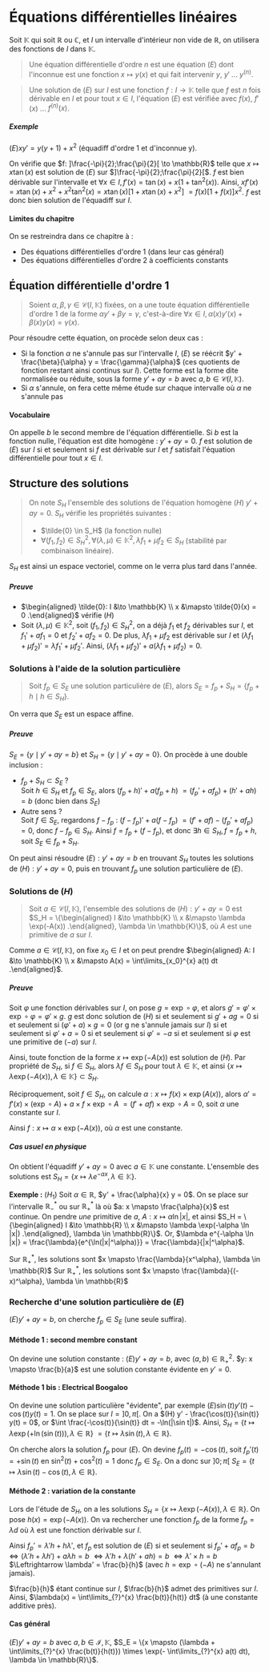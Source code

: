 # Équations différentielles linéaires
Soit $\mathbb{K}$ qui soit $\mathbb{R}$ ou $\mathbb{C}$, et
$I$ un intervalle d'intérieur non vide de $\mathbb{R}$, on utilisera des
fonctions de $I$ dans $\mathbb{K}$.

> Une équation différentielle d'ordre $n$ est une équation $(E)$ dont
> l'inconnue est une fonction $x \mapsto y(x)$ et qui fait intervenir
> $y$, $y'$ ... $y^{(n)}$.

> Une solution de $(E)$ sur $I$ est une fonction $f: I \to \mathbb{K}$ telle que
> $f$ est $n$ fois dérivable en $I$ et pour tout $x \in I$, l'équation $(E)$
> est vérifiée avec $f(x)$, $f'(x)$ ... $f^{(n)}(x)$.

##### Exemple
$(E) xy' = y(y + 1) + x^2$ (équadiff d'ordre 1 et d'inconnue y).

On vérifie que $f: ]\frac{-\pi}{2};\frac{\pi}{2}[ \to \mathbb{R}$ telle que
$x \mapsto x \tan(x)$ est solution de $(E)$ sur $]\frac{-\pi}{2};\frac{\pi}{2}[$.
$f$ est bien dérivable sur l'intervalle et $\forall x \in I, f'(x) = \tan(x) + x(1 + \tan^2(x))$.
Ainsi, $x f'(x) = x \tan(x) + x^2 + x^2 \tan^2(x) = x \tan(x) [1 + x \tan(x) + x^2]$
$= f(x) [1 + f(x)] x^2$. $f$ est donc bien solution de l'équadiff sur $I$.

#### Limites du chapitre
On se restreindra dans ce chapitre à :
- Des équations différentielles d'ordre 1 (dans leur cas général)
- Des équations différentielles d'ordre 2 à coefficients constants

## Équation différentielle d'ordre 1
> Soient $\alpha, \beta, \gamma \in \mathcal{C}(I, \mathbb{K})$ fixées, on a une
> toute équation différentielle d'ordre 1 de la forme $\alpha y' + \beta y = \gamma$,
> c'est-à-dire $\forall x \in I, \alpha(x) y'(x) + \beta(x) y(x) = \gamma(x)$.

Pour résoudre cette équation, on procède selon deux cas :
- Si la fonction $\alpha$ ne s'annule pas sur l'intervalle $I$,
  $(E)$ se réécrit $y' + \frac{\beta}{\alpha} y = \frac{\gamma}{\alpha}$
  (ces quotients de fonction restant ainsi continus sur $I$).
  Cette forme est la forme dite normalisée ou réduite, sous la forme
  $y' + ay = b$ avec $a,b \in \mathcal{C}(I,\mathbb{K})$.
- Si $\alpha$ s'annule, on fera cette même étude sur chaque intervalle où $\alpha$ ne s'annule pas

#### Vocabulaire
On appelle $b$ le second membre de l'équation différentielle. Si $b$ est la
fonction nulle, l'équation est dite homogène : $y' + ay = 0$.
$f$ est solution de $(E)$ sur $I$ si et seulement si $f$ est dérivable sur $I$
et $f$ satisfait l'équation différentielle pour tout $x \in I$.

## Structure des solutions
> On note $S_H$ l'ensemble des solutions de l'équation homogène $(H)$
> $y' + ay = 0$.
> $S_H$ vérifie les propriétés suivantes :
> - $\tilde{0} \in S_H$ (la fonction nulle)
> - $\forall (f_1,f_2) \in S_H^2, \forall (\lambda,\mu) \in \mathbb{K}^2, \lambda f_1 + \mu f_2 \in S_H$
>   (stabilité par combinaison linéaire).

$S_H$ est ainsi un espace vectoriel, comme on le verra plus tard dans l'année.

##### Preuve
- $\begin{aligned} \tilde{0}: I &\to \mathbb{K} \\ x &\mapsto \tilde{0}(x) = 0 .\end{aligned}$ vérifie $(H)$
- Soit $(\lambda,\mu) \in \mathbb{K}^2$, soit $(f_1, f_2) \in S_H^2$, on a déjà
  $f_1$ et $f_2$ dérivables sur $I$, et $f_1' + af_1 = 0$ et $f_2' + af_2 = 0$.
  De plus, $\lambda f_1 + \mu f_2$ est dérivable sur $I$ et
  $(\lambda f_1 + \mu f_2)' = \lambda f_1' + \mu f_2'$.
  Ainsi, $(\lambda f_1 + \mu f_2)' + a (\lambda f_1 + \mu f_2) = 0$.

### Solutions à l'aide de la solution particulière
> Soit $f_p \in S_E$ une solution particulière de $(E)$, alors
> $S_E = f_p + S_H = \{f_p + h \mid h \in S_H\}$.

On verra que $S_E$ est un espace affine.

##### Preuve
$S_E = \{y \mid y' + ay = b\}$ et $S_H = \{y \mid y' + ay = 0\}$.
On procède à une double inclusion :
- $f_p + S_H \subset S_E$ ?\
  Soit $h \in S_H$ et $f_p \in S_E$, alors $(f_p + h)' + a(f_p + h)$
  $= (f_p' + a f_p) + (h' + ah) = b$ (donc bien dans $S_E$)
- Autre sens ?\
  Soit $f \in S_E$, regardons $f - f_p$ : $(f - f_p)' + a(f-f_p)$
  $= (f' + af) - (f_p' + a f_p) = 0$, donc $f - f_p \in S_H$.
  Ainsi $f = f_p + (f - f_p)$, et donc
  $\exists h \in S_H, f = f_p + h$, soit $S_E \in f_p + S_H$.

On peut ainsi résoudre $(E): y' + ay = b$ en trouvant $S_H$ toutes les solutions
de $(H): y' + ay = 0$, puis en trouvant $f_p$ une solution particulière de
$(E)$.

### Solutions de $(H)$
> Soit $a \in \mathcal{C}(I,\mathbb{K})$, l'ensemble des solutions de $(H) : y' + ay = 0$
> est $S_H = \{\begin{aligned} I &\to \mathbb{K} \\ x &\mapsto \lambda \exp(-A(x)) .\end{aligned}, \lambda \in \mathbb{K}\}$,
> où $A$ est une primitive de $a$ sur $I$.

Comme $a \in \mathcal{C}(I,\mathbb{K})$, on fixe $x_0 \in I$ et on peut prendre
$\begin{aligned} A: I &\to \mathbb{K} \\ x &\mapsto A(x) = \int\limits_{x_0}^{x} a(t) dt .\end{aligned}$.

##### Preuve
Soit $\varphi$ une fonction dérivables sur $I$, on pose $g = \exp \circ \varphi$,
et alors $g' = \varphi' \times \exp \circ \varphi = \varphi' \times g$.
$g$ est donc solution de $(H)$ si et seulement si $g' + ag = 0$
si et seulement si $(\varphi' + a) \times g = 0$ (or g ne s'annule jamais sur $I$)
si et seulement si $\varphi' + a = 0$ si et seulement si $\varphi' = -a$
si et seulement si $\varphi$ est une primitive de $(-a)$ sur $I$.

Ainsi, toute fonction de la forme $x \mapsto \exp(-A(x))$ est solution de $(H)$.
Par propriété de $S_H$, si $f \in S_H$, alors $\lambda f \in S_H$ pour tout
$\lambda \in \mathbb{K}$, et ainsi
$\{x \mapsto \lambda \exp(-A(x)), \lambda \in \mathbb{K}\} \subset S_H$.

Réciproquement, soit $f \in S_H$, on calcule $\alpha : x \mapsto f(x) \times \exp(A(x))$,
alors $\alpha' = f'(x) \times (\exp \circ A) + a \times f \times \exp \circ A$
$= (f' + af) \times \exp \circ A = 0$, soit $\alpha$ une constante sur $I$.

Ainsi $f: x \mapsto \alpha \times \exp(-A(x))$, où $\alpha$ est une constante.

##### Cas usuel en physique
On obtient l'équadiff $y' + ay = 0$ avec $a \in \mathbb{K}$ une constante.
L'ensemble des solutions est $S_H = \{x \mapsto \lambda e^{-ax}, \lambda \in \mathbb{K}\}$.

__Exemple :__ $(H_1)$ Soit $\alpha \in \mathbb{R}$, $y' + \frac{\alpha}{x} y = 0$.
On se place sur l'intervalle $\mathbb{R}^{\ast}_{-}$ ou sur $\mathbb{R}^{\ast}_{+}$
là où $a: x \mapsto \frac{\alpha}{x}$ est continue.
On pendre *une* primitive de $a$,
$A: x \mapsto \alpha \ln |x|$, et ainsi
$S_H = \{\begin{aligned} I &\to \mathbb{R} \\ x &\mapsto \lambda \exp(-\alpha \ln |x|) .\end{aligned}, \lambda \in \mathbb{R}\}$.
Or, $\lambda e^{-\alpha \ln |x|} = \frac{\lambda}{e^{\ln(|x|^\alpha)}} = \frac{\lambda}{|x|^\alpha}$.

Sur $\mathbb{R}^{\ast}_{+}$, les solutions sont $x \mapsto \frac{\lambda}{x^\alpha}, \lambda \in \mathbb{R}$
Sur $\mathbb{R}^{\ast}_{+}$, les solutions sont $x \mapsto \frac{\lambda}{(-x)^\alpha}, \lambda \in \mathbb{R}$

### Recherche d'une solution particulière de $(E)$
$(E) y' + ay = b$, on cherche $f_p \in S_E$ (une seule suffira).

#### Méthode 1 : second membre constant
On devine une solution constante :
$(E) y' + ay = b$, avec $(a,b) \in \mathbb{R}_{+}^2$.
$y: x \mapsto \frac{b}{a}$ est une solution constante évidente
en $y' = 0$.

#### Méthode 1 bis : Electrical Boogaloo
On devine une solution particulière "évidente", par exemple
$(E) \sin(t)y'(t) - \cos(t)y(t) = 1$. On se place sur
$I = ]0, \pi[$. On a
$(H) y' - \frac{\cos(t)}{\sin(t)} y(t) = 0$,
or $\int \frac{-\cos(t)}{\sin(t)} dt = -\ln(|\sin t|)$.
Ainsi, $S_H = \{t \mapsto \lambda \exp(+ \ln(\sin(t))), \lambda \in \mathbb{R}\}$
$= \{t \mapsto \lambda \sin(t), \lambda \in \mathbb{R}\}$.

On cherche alors la solution $f_p$ pour $(E)$. On devine $f_p(t) = -\cos(t)$,
soit $f_p'(t) = +\sin(t)$ en $\sin^2(t) + \cos^2(t) = 1$ donc $f_p \in S_E$.
On a donc sur $]0;\pi[$ $S_E = \{t \mapsto \lambda \sin(t) - \cos(t), \lambda \in \mathbb{R}\}$.

#### Méthode 2 : variation de la constante
Lors de l'étude de $S_H$, on a les solutions $S_H = \{x \mapsto \lambda \exp(-A(x)), \lambda \in \mathbb{R}\}$.
On pose $h(x) = \exp(-A(x))$.
On va rechercher une fonction $f_p$ de la forme $f_p = \lambda d$ où
$\lambda$ est une fonction dérivable sur $I$.

Ainsi $f_p' = \lambda'h + h\lambda'$, et $f_p$ est solution de $(E)$
si et seulement si $f_p' + af_p = b$
$\Leftrightarrow (\lambda' h + \lambda h') + a \lambda h = b$
$\Leftrightarrow \lambda' h + \lambda (h' + a h) = b$
$\Leftrightarrow \lambda'  \times h = b$
$\Leftrightarrow \lambda' = \frac{b}{h}$ (avec $h = \exp \circ (-A)$ ne
s'annulant jamais).

$\frac{b}{h}$ étant continue sur $I$, $\frac{b}{h}$ admet des primitives sur
$I$.
Ainsi, $\lambda(x) = \int\limits_{?}^{x} \frac{b(t)}{h(t)} dt$ (à une constante
additive près).

#### Cas général
$(E) y' + ay = b$ avec $a,b \in \mathcal{I,\mathbb{K}}$,
$S_E = \{x \mapsto (\lambda + \int\limits_{?}^{x} \frac{b(t)}{h(t)}) \times \exp(- \int\limits_{?}^{x} a(t) dt), \lambda \in \mathbb{R}\}$.
